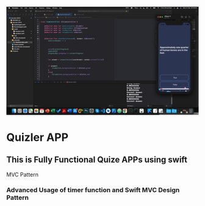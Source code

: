 ![](Documentation/screenshot.png)

# Quizler APP

## This is Fully Functional Quize APPs using swift
MVC Pattern

### Advanced Usage of timer function and  Swift MVC Design Pattern 


